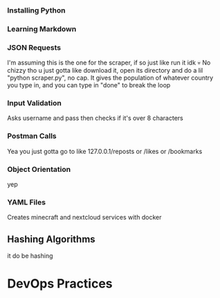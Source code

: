 ### Installing Python
### Learning Markdown
### JSON Requests
I'm assuming this is the one for the scraper, if so just like run it idk 💀
No chizzy tho u just gotta like download it, open its directory and do a lil "python scraper.py", no cap. 
It gives the population of whatever country you type in, and you can type in "done" to break the loop
### Input Validation
Asks username and pass then checks if it's over 8 characters
### Postman Calls
Yea you just gotta go to like 127.0.0.1/reposts or /likes or /bookmarks
### Object Orientation
yep
### YAML Files
Creates minecraft and nextcloud services with docker
## Hashing Algorithms
it do be hashing
# DevOps Practices

